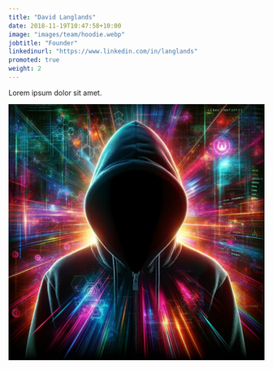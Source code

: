 ```yaml
---
title: "David Langlands"
date: 2018-11-19T10:47:58+10:00
image: "images/team/hoodie.webp"
jobtitle: "Founder"
linkedinurl: "https://www.linkedin.com/in/langlands"
promoted: true
weight: 2
---
```


Lorem ipsum dolor sit amet.

![zerodave](/images/team/hoodie.webp)

